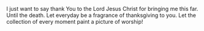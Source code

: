 I just want to say thank You to the Lord Jesus Christ for bringing me this far. Until the death. Let everyday be a fragrance of thanksgiving to you. Let the collection of every moment paint a picture of worship!
